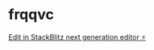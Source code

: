 # frqqvc

[Edit in StackBlitz next generation editor ⚡️](https://stackblitz.com/~/github.com/mybugatti/frqqvc)